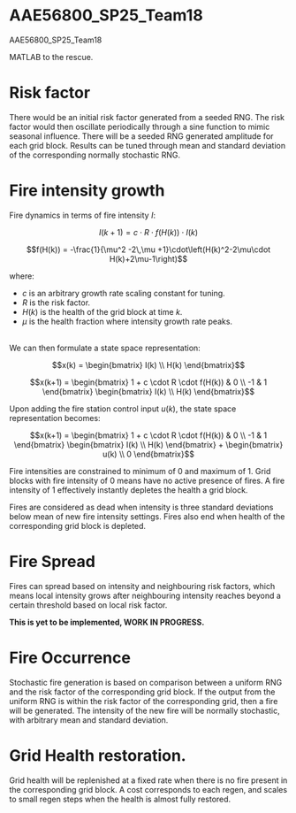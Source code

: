 # AAE56800_SP25_Team18
AAE56800_SP25_Team18

MATLAB to the rescue. 

# Risk factor 
There would be an initial risk factor generated from a seeded RNG. 
The risk factor would then oscillate periodically through a sine function
to mimic seasonal influence. 
There will be a seeded RNG generated amplitude for each grid block. 
Results can be tuned through mean and standard deviation of the corresponding normally stochastic RNG. 

# Fire intensity growth
Fire dynamics in terms of fire intensity $I$: 
```math
I(k+1) = c \cdot R \cdot f\left(H(k)\right) \cdot I(k)
```
<!-- ```math
f(H(k)) = 
    -\frac{1}{\mu^2 -2\,\mu +1}H(k)^2 + 
    \frac{2\,\mu }{\mu^2 -2\,\mu +1}H(k) - 
    \frac{2\,\mu -1}{\mu^2 -2\,\mu +1}
``` -->
```math
f(H(k)) = 
    -\frac{1}{\mu^2 -2\,\mu +1}\cdot\left(H(k)^2-2\mu\cdot H(k)+2\mu-1\right)
```

where: 
* $c$ is an arbitrary growth rate scaling constant for tuning. 
* $R$ is the risk factor. 
* $H(k)$ is the health of the grid block at time $k$. 
* $\mu$ is the health fraction where intensity growth rate peaks. 

\
We can then formulate a state space representation: 
```math
x(k) = \begin{bmatrix}
    I(k) \\ H(k)
\end{bmatrix}
```
```math
x(k+1) = \begin{bmatrix}
    1 + c \cdot R \cdot f(H(k)) & 0 \\
    -1 & 1
\end{bmatrix} 
\begin{bmatrix}
    I(k) \\ H(k)
\end{bmatrix}
```

Upon adding the fire station control input $u(k)$, the state space representation becomes: 
```math
x(k+1) = \begin{bmatrix}
    1 + c \cdot R \cdot f(H(k)) & 0 \\
    -1 & 1
\end{bmatrix} 
\begin{bmatrix}
    I(k) \\ H(k)
\end{bmatrix} + 

\begin{bmatrix}
    u(k) \\ 0
\end{bmatrix}
```

Fire intensities are constrained to minimum of 0 and maximum of 1. 
Grid blocks with fire intensity of 0 means have no active presence of fires. 
A fire intensity of 1 effectively instantly depletes the health a grid block. 

Fires are considered as dead when intensity is three standard deviations below mean of new fire intensity settings. 
Fires also end when health of the corresponding grid block is depleted. 

# Fire Spread
Fires can spread based on intensity and neighbouring risk factors, which means local intensity grows after neighbouring intensity reaches beyond a certain threshold based on local risk factor. 

**This is yet to be implemented, WORK IN PROGRESS.**

# Fire Occurrence
Stochastic fire generation is based on comparison between a uniform RNG and the risk factor of the corresponding grid block. 
If the output from the uniform RNG is within the risk factor of the corresponding grid, then a fire will be generated. 
The intensity of the new fire will be normally stochastic, with arbitrary mean and standard deviation. 

# Grid Health restoration. 
Grid health will be replenished at a fixed rate when there is no fire present in the corresponding grid block. 
A cost corresponds to each regen, and scales to small regen steps when the health is almost fully restored. 



